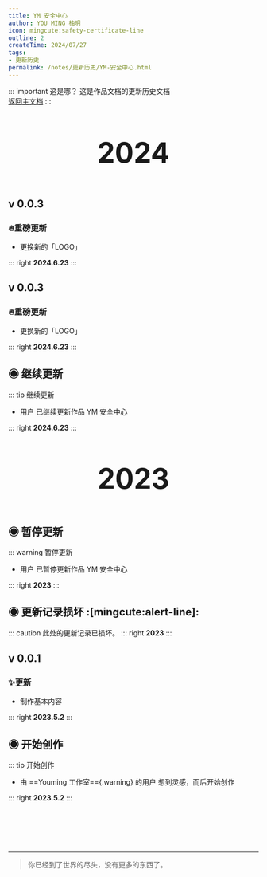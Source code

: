 ```yaml
---
title: YM 安全中心
author: YOU MING 柚明
icon: mingcute:safety-certificate-line
outline: 2
createTime: 2024/07/27
tags:
- 更新历史
permalink: /notes/更新历史/YM-安全中心.html
---
```


::: important 这是哪？
这是作品文档的更新历史文档  
[返回主文档](/notes/YM-安全中心.html)
:::

<div style="text-align: center; ">
    <p style="font-size: 56px; font-weight: 650; margin-top: 60px">2024</p>
</div>


## v 0.0.3 <Badge text="内测版" type="danger" />
### 🔥重磅更新

- 更换新的「LOGO」

::: right
**2024.6.23**
:::


## v 0.0.3 <Badge text="内测版" type="danger" />
### 🔥重磅更新

- 更换新的「LOGO」

::: right
**2024.6.23**
:::


## ◉ 继续更新
::: tip 继续更新
- 用户 <Badge text="柚明" type="tip" /> 已继续更新作品  YM 安全中心 

::: right
**2024.6.23**
:::


<div style="text-align: center; ">
    <p style="font-size: 56px; font-weight: 650; margin-top: 60px">2023</p>
</div>


## ◉ 暂停更新
::: warning 暂停更新
- 用户 <Badge text="柚明" type="tip" /> 已暂停更新作品  YM 安全中心 

::: right
**2023**
:::


## ◉ 更新记录损坏 :[mingcute:alert-line]:
::: caution 此处的更新记录已损坏。
::: right
**2023**
:::


## v 0.0.1 <Badge text="内测版" type="danger" />
### ✨更新

- 制作基本内容

::: right
**2023.5.2**
:::


## ◉ 开始创作
::: tip 开始创作
- 由 ==Youming 工作室=={.warning} 的用户 <Badge text="柚明" type="tip" /> 想到灵感，而后开始创作

::: right
**2023.5.2**
:::

<p style="margin-top: 100px"></p>

---

> 你已经到了世界的尽头，没有更多的东西了。